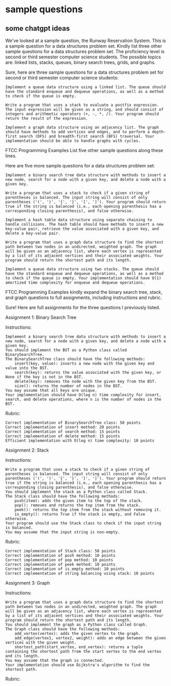 # sample questions

## some chatgpt ideas

We've looked at a sample question, the Runway Reservation System. This is a sample question for a data structures problem set. Kindly list three other sample questions for a data structures problem set. The proficiency level is second or third semester computer science students. The possible topics are: linked lists, stacks, queues, binary search trees, grids, and graphs.

Sure, here are three sample questions for a data structures problem set for second or third semester computer science students:

    Implement a queue data structure using a linked list. The queue should have the standard enqueue and dequeue operations, as well as a method to check if the queue is empty.

    Write a program that uses a stack to evaluate a postfix expression. The input expression will be given as a string, and should consist of integers and arithmetic operators (+, -, *, /). Your program should return the result of the expression.

    Implement a graph data structure using an adjacency list. The graph should have methods to add vertices and edges, and to perform a depth-first search (DFS) and breadth-first search (BFS) traversal. Your implementation should be able to handle graphs with cycles.

FTCC Programming Examples
List five other sample questions along these lines. 

Here are five more sample questions for a data structures problem set:

    Implement a binary search tree data structure with methods to insert a new node, search for a node with a given key, and delete a node with a given key.

    Write a program that uses a stack to check if a given string of parentheses is balanced. The input string will consist of only parentheses ('(', ')', '{', '}', '[', ']'). Your program should return true if the string is balanced (i.e., each opening parenthesis has a corresponding closing parenthesis), and false otherwise.

    Implement a hash table data structure using separate chaining to handle collisions. The hash table should have methods to insert a new key-value pair, retrieve the value associated with a given key, and delete a key-value pair.

    Write a program that uses a graph data structure to find the shortest path between two nodes in an undirected, weighted graph. The graph will be given as an adjacency list, where each vertex is represented by a list of its adjacent vertices and their associated weights. Your program should return the shortest path and its length.

    Implement a queue data structure using two stacks. The queue should have the standard enqueue and dequeue operations, as well as a method to check if the queue is empty. Your implementation should have O(1) amortized time complexity for enqueue and dequeue operations.

FTCC Programming Examples
kindly expand the binary search tree, stack, and graph questions to full assignments, including instructions and rubric.

Sure! Here are full assignments for the three questions I previously listed.

Assignment 1: Binary Search Tree

Instructions:

    Implement a binary search tree data structure with methods to insert a new node, search for a node with a given key, and delete a node with a given key.
    You should implement the BST as a Python class called BinarySearchTree.
    The BinarySearchTree class should have the following methods:
        insert(key, value): inserts a new node with the given key and value into the BST.
        search(key): returns the value associated with the given key, or None if the key is not in the BST.
        delete(key): removes the node with the given key from the BST.
        size(): returns the number of nodes in the BST.
    You may assume that all keys are unique.
    Your implementation should have O(log n) time complexity for insert, search, and delete operations, where n is the number of nodes in the BST.

Rubric:

    Correct implementation of BinarySearchTree class: 50 points
    Correct implementation of insert method: 20 points
    Correct implementation of search method: 15 points
    Correct implementation of delete method: 15 points
    Efficient implementation with O(log n) time complexity: 10 points

Assignment 2: Stack

Instructions:

    Write a program that uses a stack to check if a given string of parentheses is balanced. The input string will consist of only parentheses ('(', ')', '{', '}', '[', ']'). Your program should return true if the string is balanced (i.e., each opening parenthesis has a corresponding closing parenthesis), and false otherwise.
    You should implement the stack as a Python class called Stack.
    The Stack class should have the following methods:
        push(item): adds the given item to the top of the stack.
        pop(): removes and returns the top item from the stack.
        peek(): returns the top item from the stack without removing it.
        is_empty(): returns True if the stack is empty, and False otherwise.
    Your program should use the Stack class to check if the input string is balanced.
    You may assume that the input string is non-empty.

Rubric:

    Correct implementation of Stack class: 50 points
    Correct implementation of push method: 10 points
    Correct implementation of pop method: 10 points
    Correct implementation of peek method: 10 points
    Correct implementation of is_empty method: 10 points
    Correct implementation of string balancing using stack: 10 points

Assignment 3: Graph

Instructions:

    Write a program that uses a graph data structure to find the shortest path between two nodes in an undirected, weighted graph. The graph will be given as an adjacency list, where each vertex is represented by a list of its adjacent vertices and their associated weights. Your program should return the shortest path and its length.
    You should implement the graph as a Python class called Graph.
    The Graph class should have the following methods:
        add_vertex(vertex): adds the given vertex to the graph.
        add_edge(vertex1, vertex2, weight): adds an edge between the given vertices with the given weight.
        shortest_path(start_vertex, end_vertex): returns a tuple containing the shortest path from the start vertex to the end vertex and its length.
    You may assume that the graph is connected.
    Your implementation should use Dijkstra's algorithm to find the shortest path.

Rubric:
